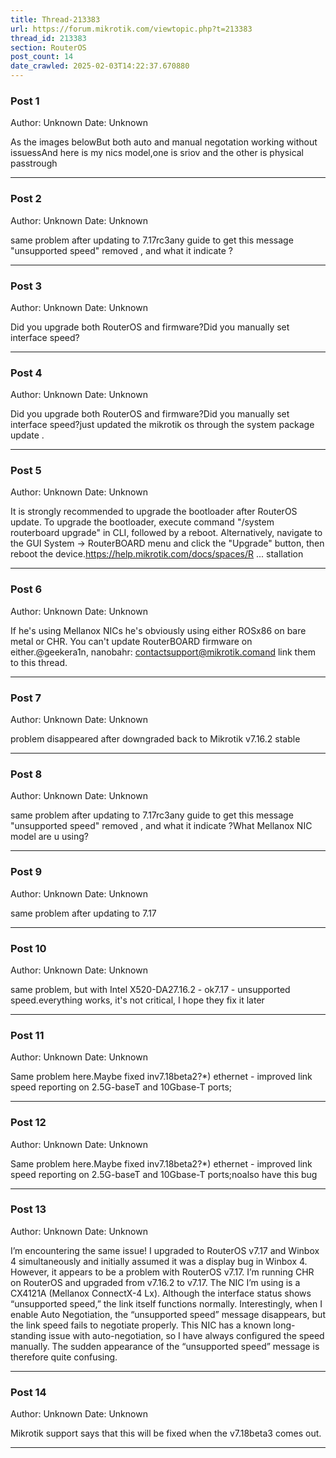```yaml
---
title: Thread-213383
url: https://forum.mikrotik.com/viewtopic.php?t=213383
thread_id: 213383
section: RouterOS
post_count: 14
date_crawled: 2025-02-03T14:22:37.670880
---
```


### Post 1
Author: Unknown
Date: Unknown

As the images belowBut both auto and manual negotation working without issuessAnd here is my nics model,one is sriov and the other is physical passtrough

---
### Post 2
Author: Unknown
Date: Unknown

same problem after updating to 7.17rc3any guide to get this message "unsupported speed" removed , and what it indicate ?

---
### Post 3
Author: Unknown
Date: Unknown

Did you upgrade both RouterOS and firmware?Did you manually set interface speed?

---
### Post 4
Author: Unknown
Date: Unknown

Did you upgrade both RouterOS and firmware?Did you manually set interface speed?just updated the mikrotik os through the system package update .

---
### Post 5
Author: Unknown
Date: Unknown

It is strongly recommended to upgrade the bootloader after RouterOS update. To upgrade the bootloader, execute command "/system routerboard upgrade" in CLI, followed by a reboot. Alternatively, navigate to the GUI System → RouterBOARD menu and click the "Upgrade" button, then reboot the device.https://help.mikrotik.com/docs/spaces/R ... stallation

---
### Post 6
Author: Unknown
Date: Unknown

If he's using Mellanox NICs he's obviously using either ROSx86 on bare metal or CHR. You can't update RouterBOARD firmware on either.@geekera1n, nanobahr: contactsupport@mikrotik.comand link them to this thread.

---
### Post 7
Author: Unknown
Date: Unknown

problem disappeared after downgraded back to Mikrotik v7.16.2 stable

---
### Post 8
Author: Unknown
Date: Unknown

same problem after updating to 7.17rc3any guide to get this message "unsupported speed" removed , and what it indicate ?What Mellanox NIC model are u using?

---
### Post 9
Author: Unknown
Date: Unknown

same problem after updating to 7.17

---
### Post 10
Author: Unknown
Date: Unknown

same problem, but with Intel X520-DA27.16.2 - ok7.17 - unsupported speed.everything works, it's not critical, I hope they fix it later

---
### Post 11
Author: Unknown
Date: Unknown

Same problem here.Maybe fixed inv7.18beta2?*) ethernet - improved link speed reporting on 2.5G-baseT and 10Gbase-T ports;

---
### Post 12
Author: Unknown
Date: Unknown

Same problem here.Maybe fixed inv7.18beta2?*) ethernet - improved link speed reporting on 2.5G-baseT and 10Gbase-T ports;noalso have this bug

---
### Post 13
Author: Unknown
Date: Unknown

I’m encountering the same issue! I upgraded to RouterOS v7.17 and Winbox 4 simultaneously and initially assumed it was a display bug in Winbox 4. However, it appears to be a problem with RouterOS v7.17. I’m running CHR on RouterOS and upgraded from v7.16.2 to v7.17. The NIC I’m using is a CX4121A (Mellanox ConnectX-4 Lx). Although the interface status shows “unsupported speed,” the link itself functions normally. Interestingly, when I enable Auto Negotiation, the “unsupported speed” message disappears, but the link speed fails to negotiate properly. This NIC has a known long-standing issue with auto-negotiation, so I have always configured the speed manually. The sudden appearance of the “unsupported speed” message is therefore quite confusing.

---
### Post 14
Author: Unknown
Date: Unknown

Mikrotik support says that this will be fixed when the v7.18beta3 comes out.

---
